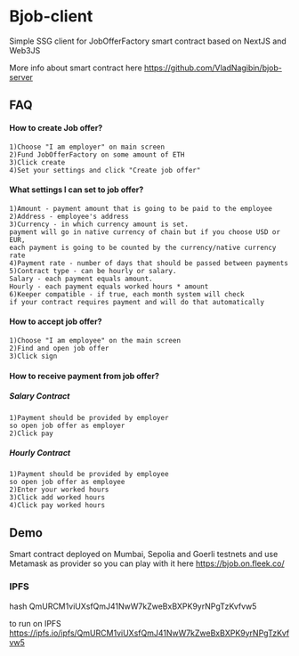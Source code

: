 
# Bjob-client

Simple SSG client for JobOfferFactory smart contract based on NextJS and Web3JS

More info about smart contract here 
https://github.com/VladNagibin/bjob-server


## FAQ

#### How to create Job offer?

    1)Choose "I am employer" on main screen
    2)Fund JobOfferFactory on some amount of ETH
    3)Click create
    4)Set your settings and click "Create job offer"

#### What settings I can set to job offer?

    1)Amount - payment amount that is going to be paid to the employee
    2)Address - employee's address
    3)Currency - in which currency amount is set. 
    payment will go in native currency of chain but if you choose USD or EUR, 
    each payment is going to be counted by the currency/native currency rate
    4)Payment rate - number of days that should be passed between payments
    5)Contract type - can be hourly or salary. 
    Salary - each payment equals amount. 
    Hourly - each payment equals worked hours * amount
    6)Keeper compatible - if true, each month system will check
    if your contract requires payment and will do that automatically

#### How to accept job offer?
    1)Choose "I am employee" on the main screen
    2)Find and open job offer
    3)Click sign

#### How to receive payment from job offer?
##### Salary Contract
    1)Payment should be provided by employer 
    so open job offer as employer
    2)Click pay
##### Hourly Contract
    1)Payment should be provided by employee 
    so open job offer as employee
    2)Enter your worked hours
    3)Click add worked hours
    4)Click pay worked hours




## Demo

Smart contract deployed on Mumbai, Sepolia and Goerli testnets
and use Metamask as provider so you can play with it here 
https://bjob.on.fleek.co/

### IPFS 
hash
QmURCM1viUXsfQmJ41NwW7kZweBxBXPK9yrNPgTzKvfvw5

to run on IPFS
https://ipfs.io/ipfs/QmURCM1viUXsfQmJ41NwW7kZweBxBXPK9yrNPgTzKvfvw5

